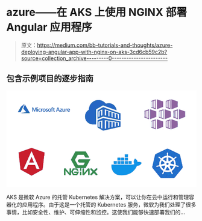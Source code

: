 # azure——在 AKS 上使用 NGINX 部署 Angular 应用程序

> 原文：<https://medium.com/bb-tutorials-and-thoughts/azure-deploying-angular-app-with-nginx-on-aks-3cd6cb59c2b?source=collection_archive---------0----------------------->

## 包含示例项目的逐步指南

![](img/77f6937ea6af7e720b9e395b54265999.png)

AKS 是微软 Azure 的托管 Kubernetes 解决方案，可以让你在云中运行和管理容器化的应用程序。由于这是一个托管的 Kubernetes 服务，微软为我们处理了很多事情，比如安全性、维护、可伸缩性和监控。这使我们能够快速部署我们的…